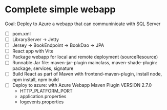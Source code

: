 # Complete simple webapp

Goal: Deploy to Azure a webapp that can communinicate with SQL Server

* [ ] pom.xml
* [ ] LibraryServer -> Jetty
* [ ] Jersey -> BookEndpoint -> BookDao -> JPA
* [ ] React app with Vite
* [ ] Package webapp for local and remote deployment (sourceResource)
* [ ] Runnable Jar file: maven-jar-plugin mainclass, maven-shade-plugin: package, services, signature
* [ ] Build React as part of Maven with frontend-maven-plugin, install node, npm install, npm build
* [ ] Deploy to azure: with Azure Webapp Maven Plugin VERSION 2.7.0
  * HTTP_PLATFORM_PORT
  * application.properties
  * logevents.properties

